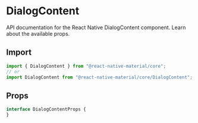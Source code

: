 # DialogContent

API documentation for the React Native DialogContent component. Learn about the available props.

## Import
 
```js
import { DialogContent } from "@react-native-material/core";
// or
import DialogContent from "@react-native-material/core/DialogContent";
```

## Props

```ts
interface DialogContentProps {
}

```
